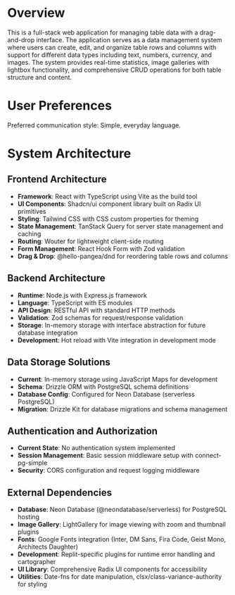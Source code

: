 # Overview

This is a full-stack web application for managing table data with a drag-and-drop interface. The application serves as a data management system where users can create, edit, and organize table rows and columns with support for different data types including text, numbers, currency, and images. The system provides real-time statistics, image galleries with lightbox functionality, and comprehensive CRUD operations for both table structure and content.

# User Preferences

Preferred communication style: Simple, everyday language.

# System Architecture

## Frontend Architecture
- **Framework**: React with TypeScript using Vite as the build tool
- **UI Components**: Shadcn/ui component library built on Radix UI primitives
- **Styling**: Tailwind CSS with CSS custom properties for theming
- **State Management**: TanStack Query for server state management and caching
- **Routing**: Wouter for lightweight client-side routing
- **Form Management**: React Hook Form with Zod validation
- **Drag & Drop**: @hello-pangea/dnd for reordering table rows and columns

## Backend Architecture
- **Runtime**: Node.js with Express.js framework
- **Language**: TypeScript with ES modules
- **API Design**: RESTful API with standard HTTP methods
- **Validation**: Zod schemas for request/response validation
- **Storage**: In-memory storage with interface abstraction for future database integration
- **Development**: Hot reload with Vite integration in development mode

## Data Storage Solutions
- **Current**: In-memory storage using JavaScript Maps for development
- **Schema**: Drizzle ORM with PostgreSQL schema definitions
- **Database Config**: Configured for Neon Database (serverless PostgreSQL)
- **Migration**: Drizzle Kit for database migrations and schema management

## Authentication and Authorization
- **Current State**: No authentication system implemented
- **Session Management**: Basic session middleware setup with connect-pg-simple
- **Security**: CORS configuration and request logging middleware

## External Dependencies
- **Database**: Neon Database (@neondatabase/serverless) for PostgreSQL hosting
- **Image Gallery**: LightGallery for image viewing with zoom and thumbnail plugins
- **Fonts**: Google Fonts integration (Inter, DM Sans, Fira Code, Geist Mono, Architects Daughter)
- **Development**: Replit-specific plugins for runtime error handling and cartographer
- **UI Library**: Comprehensive Radix UI components for accessibility
- **Utilities**: Date-fns for date manipulation, clsx/class-variance-authority for styling
